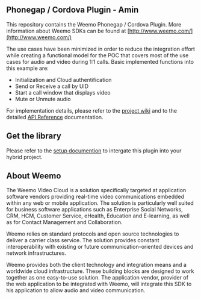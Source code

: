 ## Phonegap / Cordova Plugin - Amin

This repository contains the Weemo Phonegap / Cordova Plugin. More information about Weemo SDKs can be found at [http://www.weemo.com/](http://www.weemo.com/)

The use cases have been minimized in order to reduce the integration effort while creating a functional model for the POC that covers most of the use cases for audio and video during 1:1 calls.
Basic implemented functions into this example are: 

- Initialization and Cloud authentification
- Send or Receive a call by UID  
- Start a call window that displays video
- Mute or Unmute audio

For implementation details, please refer to the [project wiki](https://github.com/weemo/Phonegap-SDK/wiki) and to the detailed [API Reference](http://docs.weemo.com/sdk/phonegap/) documentation.

## Get the library

Please refer to the [setup documention](https://github.com/weemo/Phonegap-SDK/wiki#setup) to intergate this plugin into your hybrid project.

## About Weemo

The Weemo Video Cloud is a solution specifically targeted at application software vendors providing real-time video communications embedded within any web or mobile application. The solution is particularly well suited for business software applications such as Enterprise Social Networks, CRM, HCM, Customer Service, eHealth, Education and E-learning, as well as for Contact Management and Collaboration.

Weemo relies on standard protocols and open source technologies to deliver a carrier class service. The solution provides constant interoperability with existing or future communication-oriented devices and network infrastructures.

Weemo provides both the client technology and integration means and a worldwide cloud infrastructure. These building blocks are designed to work together as one easy-to-use solution. The application vendor, provider of the web application to be integrated with Weemo, will integrate this SDK to his application to allow audio and video communication.
